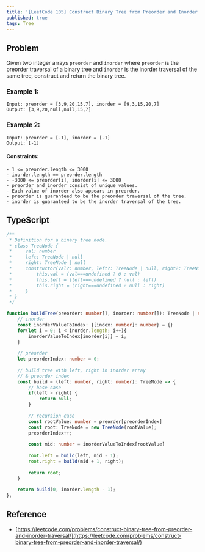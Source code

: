 ```yaml
---
title: '[LeetCode 105] Construct Binary Tree from Preorder and Inorder Traversal'
published: true
tags: Tree
---
```


## Problem

Given two integer arrays `preorder` and `inorder` where `preorder` is the preorder traversal of a binary tree and `inorder` is the inorder traversal of the same tree, construct and return the binary tree.

### Example 1:

```
Input: preorder = [3,9,20,15,7], inorder = [9,3,15,20,7]
Output: [3,9,20,null,null,15,7]
```

### Example 2:

```
Input: preorder = [-1], inorder = [-1]
Output: [-1]
```
 
#### Constraints:

```
- 1 <= preorder.length <= 3000
- inorder.length == preorder.length
- -3000 <= preorder[i], inorder[i] <= 3000
- preorder and inorder consist of unique values.
- Each value of inorder also appears in preorder.
- preorder is guaranteed to be the preorder traversal of the tree.
- inorder is guaranteed to be the inorder traversal of the tree.
```

## TypeScript

```typescript
/**
 * Definition for a binary tree node.
 * class TreeNode {
 *     val: number
 *     left: TreeNode | null
 *     right: TreeNode | null
 *     constructor(val?: number, left?: TreeNode | null, right?: TreeNode | null) {
 *         this.val = (val===undefined ? 0 : val)
 *         this.left = (left===undefined ? null : left)
 *         this.right = (right===undefined ? null : right)
 *     }
 * }
 */

function buildTree(preorder: number[], inorder: number[]): TreeNode | null {
    // inorder
    const inorderValueToIndex: {[index: number]: number} = {}
    for(let i = 0; i < inorder.length; i++){
        inorderValueToIndex[inorder[i]] = i;
    }
    
    // preorder
    let preorderIndex: number = 0;
    
    // build tree with left, right in inorder array
    // & preorder index
    const build = (left: number, right: number): TreeNode => {
        // base case
        if(left > right) {
            return null;
        }
        
        // recursion case
        const rootValue: number = preorder[preorderIndex]
        const root: TreeNode = new TreeNode(rootValue);
        preorderIndex++;
        
        const mid: number = inorderValueToIndex[rootValue]
        
        root.left = build(left, mid - 1);
        root.right = build(mid + 1, right);
        
        return root;
    }
    
    return build(0, inorder.length - 1);
};
```

## Reference

- [https://leetcode.com/problems/construct-binary-tree-from-preorder-and-inorder-traversal/](https://leetcode.com/problems/construct-binary-tree-from-preorder-and-inorder-traversal/)
